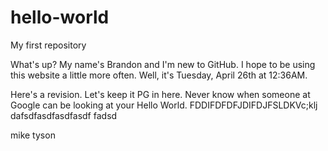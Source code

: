 # hello-world
My first repository

What's up? My name's Brandon and I'm new to GitHub. I hope to be using this website a little more often. 
Well, it's Tuesday, April 26th at 12:36AM. 

Here's a revision. 
Let's keep it PG in here.
Never know when someone at Google can be looking at your Hello World.
FDDIFDFDFJDIFDJFSLDKVc;klj
dafsdfasdfasdfasdf
fadsd




mike tyson

